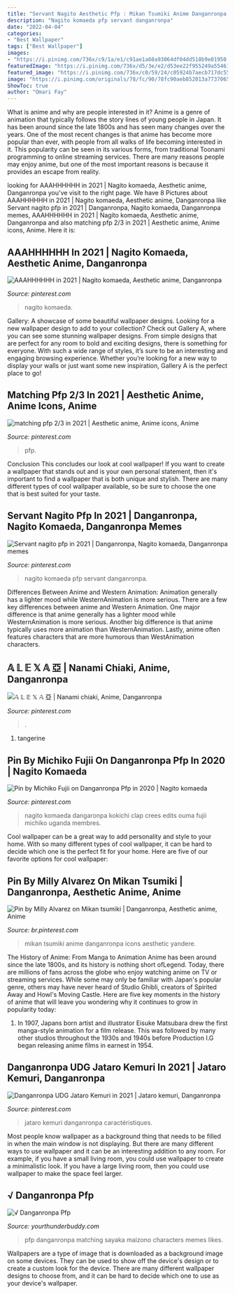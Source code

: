 ```yaml
---
title: "Servant Nagito Aesthetic Pfp : Mikan Tsumiki Anime Danganronpa Icons Aesthetic Yandere"
description: "Nagito komaeda pfp servant danganronpa"
date: "2022-04-04"
categories:
- "Best Wallpaper"
tags: ["Best Wallpaper"]
images:
- "https://i.pinimg.com/736x/c9/1a/e1/c91ae1a60a93064df04dd518b9e01950.jpg"
featuredImage: "https://i.pinimg.com/736x/d5/3e/e2/d53ee22f955249a55461dea4ae0aa509.jpg"
featured_image: "https://i.pinimg.com/736x/c0/59/24/c05924b7aecb717dc554174c8da00d8c.jpg"
image: "https://i.pinimg.com/originals/78/fc/90/78fc90aeb852013a77370652f6bc4f4a.jpg"
ShowToc: true
author: "Omari Fay"
---
```



What is anime and why are people interested in it?
Anime is a genre of animation that typically follows the story lines of young people in Japan. It has been around since the late 1800s and has seen many changes over the years. One of the most recent changes is that anime has become more popular than ever, with people from all walks of life becoming interested in it. This popularity can be seen in its various forms, from traditional Toonami programming to online streaming services. There are many reasons people may enjoy anime, but one of the most important reasons is because it provides an escape from reality.

	

		
looking for AAAHHHHHH in 2021 | Nagito komaeda, Aesthetic anime, Danganronpa you've visit to the right page. We have 8 Pictures about AAAHHHHHH in 2021 | Nagito komaeda, Aesthetic anime, Danganronpa like Servant nagito pfp in 2021 | Danganronpa, Nagito komaeda, Danganronpa memes, AAAHHHHHH in 2021 | Nagito komaeda, Aesthetic anime, Danganronpa and also matching pfp 2/3 in 2021 | Aesthetic anime, Anime icons, Anime. Here it is:
		
    
## AAAHHHHHH In 2021 | Nagito Komaeda, Aesthetic Anime, Danganronpa

<img loading=lazy src="https://i.pinimg.com/736x/68/61/11/686111ff9fff940189104195c1a3959e.jpg" onerror="this.onerror=null;this.src='https://tse2.mm.bing.net/th?id=OIP.oAfoWmaf52bREdFb5EkYywHaHi&amp;pid=15.1';" alt="AAAHHHHHH in 2021 | Nagito komaeda, Aesthetic anime, Danganronpa">

_Source: pinterest.com_

>nagito komaeda. 

	

Gallery: A showcase of some beautiful wallpaper designs.
Looking for a new wallpaper design to add to your collection? Check out Gallery A, where you can see some stunning wallpaper designs. From simple designs that are perfect for any room to bold and exciting designs, there is something for everyone. With such a wide range of styles, it’s sure to be an interesting and engaging browsing experience. Whether you’re looking for a new way to display your walls or just want some new inspiration, Gallery A is the perfect place to go!





	
	
    
## Matching Pfp 2/3 In 2021 | Aesthetic Anime, Anime Icons, Anime

<img loading=lazy src="https://i.pinimg.com/originals/78/fc/90/78fc90aeb852013a77370652f6bc4f4a.jpg" onerror="this.onerror=null;this.src='https://tse4.mm.bing.net/th?id=OIP.hIaAR30XmjbDdyF69xKDzQHaHa&amp;pid=15.1';" alt="matching pfp 2/3 in 2021 | Aesthetic anime, Anime icons, Anime">

_Source: pinterest.com_

>pfp. 

	

Conclusion
This concludes our look at cool wallpaper! If you want to create a wallpaper that stands out and is your own personal statement, then it's important to find a wallpaper that is both unique and stylish. There are many different types of cool wallpaper available, so be sure to choose the one that is best suited for your taste.

    
## Servant Nagito Pfp In 2021 | Danganronpa, Nagito Komaeda, Danganronpa Memes

<img loading=lazy src="https://i.pinimg.com/736x/50/f7/f0/50f7f0ec20228b687eeb8631cdfef3e4.jpg" onerror="this.onerror=null;this.src='https://tse2.mm.bing.net/th?id=OIP.AnH20PZ-qXEnjlDY92CwBgHaHW&amp;pid=15.1';" alt="Servant nagito pfp in 2021 | Danganronpa, Nagito komaeda, Danganronpa memes">

_Source: pinterest.com_

>nagito komaeda pfp servant danganronpa. 

	

Differences Between Anime and Western Animation: Animation generally has a lighter mood while WesternAnimation is more serious.
There are a few key differences between anime and Western Animation. One major difference is that anime generally has a lighter mood while WesternAnimation is more serious. Another big difference is that anime typically uses more animation than WesternAnimation. Lastly, anime often features characters that are more humorous than WestAnimation characters.

    
## 𝔸 𝕃 𝔼 𝕏 𝔸 亞 | Nanami Chiaki, Anime, Danganronpa

<img loading=lazy src="https://i.pinimg.com/736x/2e/1a/55/2e1a55c1c60d505f48ae610c7345ecd1.jpg" onerror="this.onerror=null;this.src='https://tse3.mm.bing.net/th?id=OIP.mLwXK6yYWGebK2PDZGeu6AHaHa&amp;pid=15.1';" alt="𝔸 𝕃 𝔼 𝕏 𝔸 亞 | Nanami chiaki, Anime, Danganronpa">

_Source: pinterest.com_

>. 

	

1. tangerine 

    
## Pin By Michiko Fujii On Danganronpa Pfp In 2020 | Nagito Komaeda

<img loading=lazy src="https://i.pinimg.com/736x/d5/3e/e2/d53ee22f955249a55461dea4ae0aa509.jpg" onerror="this.onerror=null;this.src='https://tse3.mm.bing.net/th?id=OIP.yBjwFkjAn3TiZLZYQYjhdQAAAA&amp;pid=15.1';" alt="Pin by Michiko Fujii on Danganronpa Pfp in 2020 | Nagito komaeda">

_Source: pinterest.com_

>nagito komaeda dangaronpa kokichi clap crees edits ouma fujii michiko uganda membres. 

	

Cool wallpaper can be a great way to add personality and style to your home. With so many different types of cool wallpaper, it can be hard to decide which one is the perfect fit for your home. Here are five of our favorite options for cool wallpaper: 

    
## Pin By Milly Alvarez On Mikan Tsumiki | Danganronpa, Aesthetic Anime, Anime

<img loading=lazy src="https://i.pinimg.com/736x/c0/59/24/c05924b7aecb717dc554174c8da00d8c.jpg" onerror="this.onerror=null;this.src='https://tse4.mm.bing.net/th?id=OIP.mMAtRmS1drl2bjan7vv6-gHaHa&amp;pid=15.1';" alt="Pin by Milly Alvarez on Mikan tsumiki | Danganronpa, Aesthetic anime, Anime">

_Source: br.pinterest.com_

>mikan tsumiki anime danganronpa icons aesthetic yandere. 

	

The History of Anime: From Manga to Animation
Anime has been around since the late 1800s, and its history is nothing short ofLegend. Today, there are millions of fans across the globe who enjoy watching anime on TV or streaming services. While some may only be familiar with Japan's popular genre, others may have never heard of Studio Ghibli, creators of Spirited Away and Howl's Moving Castle. Here are five key moments in the history of anime that will leave you wondering why it continues to grow in popularity today:
1) In 1907, Japans born artist and illustrator Eisuke Matsubara drew the first manga-style animation for a film release. This was followed by many other studios throughout the 1930s and 1940s before Production I.G began releasing anime films in earnest in 1954.

    
## Danganronpa UDG Jataro Kemuri In 2021 | Jataro Kemuri, Danganronpa

<img loading=lazy src="https://i.pinimg.com/736x/c9/1a/e1/c91ae1a60a93064df04dd518b9e01950.jpg" onerror="this.onerror=null;this.src='https://tse3.mm.bing.net/th?id=OIP.ZVvamRNfrEYzfr51W-JNvAHaGI&amp;pid=15.1';" alt="Danganronpa UDG Jataro Kemuri in 2021 | Jataro kemuri, Danganronpa">

_Source: pinterest.com_

>jataro kemuri danganronpa caractéristiques. 

	

Most people know wallpaper as a background thing that needs to be filled in when the main window is not displaying. But there are many different ways to use wallpaper and it can be an interesting addition to any room. For example, if you have a small living room, you could use wallpaper to create a minimalistic look. If you have a large living room, then you could use wallpaper to make the space feel larger.

    
## √ Danganronpa Pfp

<img loading=lazy src="https://i.pinimg.com/originals/f1/b8/58/f1b858a2513dacfa0058fc26b979bc08.jpg" onerror="this.onerror=null;this.src='https://tse3.mm.bing.net/th?id=OIP.4iPhmpiAKVsppbFn95x3RQHaJQ&amp;pid=15.1';" alt="√ Danganronpa Pfp">

_Source: yourthunderbuddy.com_

>pfp danganronpa matching sayaka maizono characters memes likes. 

	

Wallpapers are a type of image that is downloaded as a background image on some devices. They can be used to show off the device's design or to create a custom look for the device. There are many different wallpaper designs to choose from, and it can be hard to decide which one to use as your device's wallpaper.

